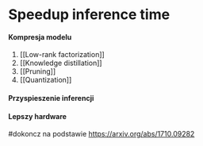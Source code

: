 # Speedup inference time
#### Kompresja modelu
1. [[Low-rank factorization]]
2. [[Knowledge distillation]]
3. [[Pruning]]
4. [[Quantization]]

#### Przyspieszenie inferencji


#### Lepszy hardware



#dokoncz na podstawie https://arxiv.org/abs/1710.09282